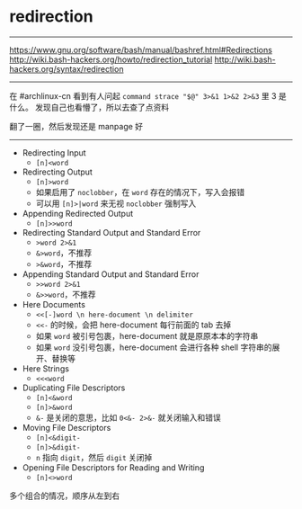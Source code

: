 # redirection

---

https://www.gnu.org/software/bash/manual/bashref.html#Redirections
http://wiki.bash-hackers.org/howto/redirection_tutorial
http://wiki.bash-hackers.org/syntax/redirection

---

在 #archlinux-cn 看到有人问起 `command strace "$@" 3>&1 1>&2 2>&3` 里 3 是什么。
发现自己也看懵了，所以去查了点资料

翻了一圈，然后发现还是 manpage 好

---

+ Redirecting Input
	- `[n]<word`
+ Redirecting Output
	- `[n]>word`
	- 如果启用了 `noclobber`，在 `word` 存在的情况下，写入会报错
	- 可以用 `[n]>|word` 来无视 `noclobber` 强制写入
+ Appending Redirected Output
	- `[n]>>word`
+ Redirecting Standard Output and Standard Error
	- `>word 2>&1`
	- `&>word`，不推荐
	- `>&word`，不推荐
+ Appending Standard Output and Standard Error
	- `>>word 2>&1`
	- `&>>word`，不推荐
+ Here Documents
	- `<<[-]word \n here-document \n delimiter`
	- `<<-` 的时候，会把 here-document 每行前面的 tab 去掉
	- 如果 `word` 被引号包裹，here-document 就是原原本本的字符串
	- 如果 `word` 没引号包裹，here-document 会进行各种 shell 字符串的展开、替换等
+ Here Strings
	- `<<<word`
+ Duplicating File Descriptors
	- `[n]<&word`
	- `[n]>&word`
	- `&-` 是关闭的意思，比如 `0<&- 2>&-` 就关闭输入和错误
+ Moving File Descriptors
	- `[n]<&digit-`
	- `[n]>&digit-`
	- `n` 指向 `digit`，然后 `digit` 关闭掉
+ Opening File Descriptors for Reading and Writing
	- `[n]<>word`

多个组合的情况，顺序从左到右
